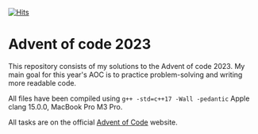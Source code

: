 [![Hits](https://hits.seeyoufarm.com/api/count/incr/badge.svg?url=https%3A%2F%2Fgithub.com%2Fmikesjak%2FAdventOfCode2023%2F&count_bg=%2379C83D&title_bg=%23555555&icon=&icon_color=%23E7E7E7&title=Views&edge_flat=false)](https://hits.seeyoufarm.com)

# Advent of code 2023

This repository consists of my solutions to the Advent of code 2023. My main goal for this year's AOC is to practice problem-solving and writing more readable code. 

All files have been compiled using ```g++ -std=c++17 -Wall -pedantic``` Apple clang 15.0.0, MacBook Pro M3 Pro.

All tasks are on the official [Advent of Code](https://adventofcode.com/2023) website.

